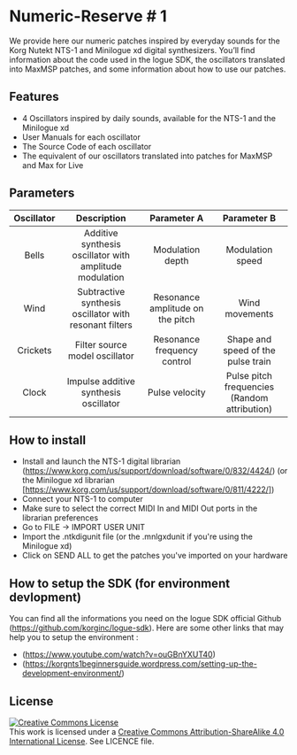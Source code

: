 # Numeric-Reserve # 1
We provide here our numeric patches inspired by everyday sounds for the Korg Nutekt NTS-1 and Minilogue xd digital synthesizers. 
You’ll find information about the code used in the logue SDK, the oscillators translated into MaxMSP patches, and some information about how to use our patches.

## Features
- 4 Oscillators inspired by daily sounds, available for the NTS-1 and the Minilogue xd
- User Manuals for each oscillator
- The Source Code of each oscillator
- The equivalent of our oscillators translated into patches for MaxMSP and Max for Live

## Parameters
 
| Oscillator     | Description                                             | Parameter A                      | Parameter B                                       |
| :------------: | :-----------------------------------------------------: | :------------------------------: | :-----------------------------------------------: |
| Bells          | Additive synthesis oscillator with amplitude modulation | Modulation depth                 | Modulation speed                                  |
| Wind           | Subtractive synthesis oscillator with resonant filters  | Resonance amplitude on the pitch | Wind movements                                    |
| Crickets       | Filter source model oscillator                          | Resonance frequency control      | Shape and speed of the pulse train                |
| Clock          | Impulse additive synthesis oscillator                   | Pulse velocity                   | Pulse pitch frequencies (Random attribution)      |

## How to install
 - Install and launch the NTS-1 digital librarian (https://www.korg.com/us/support/download/software/0/832/4424/) (or the Minilogue xd librarian [https://www.korg.com/us/support/download/software/0/811/4222/])
 - Connect your NTS-1 to computer
 - Make sure to select the correct MIDI In and MIDI Out ports in the librarian preferences
 - Go to FILE -> IMPORT USER UNIT
 - Import the .ntkdigunit file (or the .mnlgxdunit if you're using the Minilogue xd)
 - Click on SEND ALL to get the patches you've imported on your hardware

## How to setup the SDK (for environment devlopment)
You can find all the informations you need on the logue SDK official Github (https://github.com/korginc/logue-sdk). Here are some other links that may help you to setup the environment : 
- (https://www.youtube.com/watch?v=ouGBnYXUT40)
- (https://korgnts1beginnersguide.wordpress.com/setting-up-the-development-environment/)

## License

<a rel="license" href="http://creativecommons.org/licenses/by-sa/4.0/"><img alt="Creative Commons License" style="border-width:0" src="https://i.creativecommons.org/l/by-sa/4.0/88x31.png" /></a><br />This work is licensed under a <a rel="license" href="http://creativecommons.org/licenses/by-sa/4.0/">Creative Commons Attribution-ShareAlike 4.0 International License</a>. See LICENCE file.
